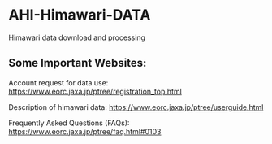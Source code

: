 # AHI-Himawari-DATA
Himawari data download and processing


## Some Important Websites:
Account request for data use: https://www.eorc.jaxa.jp/ptree/registration_top.html

Description of himawari data: https://www.eorc.jaxa.jp/ptree/userguide.html

Frequently Asked Questions (FAQs): https://www.eorc.jaxa.jp/ptree/faq.html#0103
